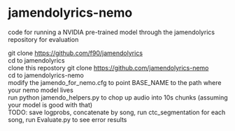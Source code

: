 # jamendolyrics-nemo
code for running a NVIDIA pre-trained model through the jamendolyrics repository for evaluation

git clone https://github.com/f90/jamendolyrics </br>
cd to jamendolyrics</br>
clone this repostory git clone https://github.com/jamendolyrics-nemo</br>
cd to jamendolyrics-nemo</br>
modify the jamendo_for_nemo.cfg to point BASE_NAME to the path where your nemo model lives</br>
run python jamendo_helpers.py to chop up audio into 10s chunks (assuming your model is good with that)</br>
TODO: save logprobs, concatenate by song, run ctc_segmentation for each song, run Evaluate.py to see error results</br>
